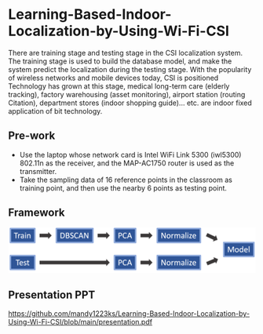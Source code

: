 # Learning-Based-Indoor-Localization-by-Using-Wi-Fi-CSI
There are training stage and testing stage in the CSI localization system. The training stage is used to build the database model, and make the system  predict the localization during the testing stage. With the popularity of wireless networks and mobile devices today, CSI is positioned
Technology has grown at this stage, medical long-term care (elderly tracking), factory warehousing (asset monitoring), airport station (routing Citation), department stores (indoor shopping guide)... etc. are indoor fixed application of bit technology.

## Pre-work
* Use the laptop whose network card is Intel WiFi Link 5300 (iwl5300) 802.11n as the receiver, and the MAP-AC1750 router is used as the transmitter.
* Take the sampling data of 16 reference points in the classroom as training point, and then use the nearby 6 points as testing point.

## Framework
![image](https://github.com/mandy1223ks/Learning-Based-Indoor-Localization-by-Using-Wi-Fi-CSI/blob/main/framework_CSI.png)

## Presentation PPT
https://github.com/mandy1223ks/Learning-Based-Indoor-Localization-by-Using-Wi-Fi-CSI/blob/main/presentation.pdf
